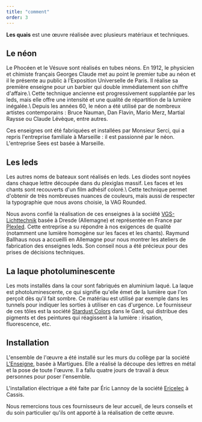 ```yaml
---
title: "comment"
order: 3
---
```


**Les quais** est une œuvre réalisée avec plusieurs matériaux et techniques.

Le néon
----------------------

Le Phocéen et le Vésuve sont réalisés en tubes néons. En 1912, le physicien et chimiste français Georges Claude met au point le premier tube au néon et il le présente au public à l’Exposition Universelle de Paris. Il réalise sa première enseigne pour un barbier qui double immédiatement son chiffre d'affaire.\\
Cette technique ancienne est progressivement supplantée par les leds, mais elle offre une intensité et une qualité de répartition de la lumière inégalée.\\
Depuis les années 60, le néon a été utilisé par de nombreux artistes contemporains&nbsp;: Bruce Nauman, Dan Flavin, Mario Merz, Martial Raysse ou Claude Lévèque, entre autres.

Ces enseignes ont été fabriquées et installées par Monsieur Serci, qui a repris l'entreprise familiale à Marseille&nbsp;: il est passionné par le néon. L'entreprise Sees est basée à Marseille.

Les leds
----------------------

Les autres noms de bateaux sont réalisés en leds. Les diodes sont noyées dans chaque lettre découpée dans du plexiglas massif. Les faces et les chants sont recouverts d'un film adhésif coloré.\\
Cette technique permet d'obtenir de très nombreuses nuances de couleurs, mais aussi de respecter la typographie que nous avons choisie, la VAG Rounded.

Nous avons confié la réalisation de ces enseignes à la société [VGS-Lichttechnik](http://www.vgs-leuchttechnik.de) basée à Dresde (Allemagne) et représentée en France par [Plexled](http://www.plexled.fr). Cette entreprise a su répondre à nos exigences de qualité (notamment une lumière homogène sur les faces et les chants). Raymund Ballhaus nous a accueilli en Allemagne pour nous montrer les ateliers de fabrication des enseignes leds. Son conseil nous a été précieux pour des prises de décisions techniques.

La laque photoluminescente
----------------------

Les mots installés dans la cour sont fabriqués en aluminium laqué. La laque est photoluminescente, ce qui signifie qu'elle émet de la lumière que l'on perçoit dès qu'il fait sombre. Ce matériau est utilisé par exemple dans les tunnels pour indiquer les sorties à utiliser en cas d'urgence. Le fournisseur de ces tôles est la société [Stardust Colors](http://www.stardustcolors.com) dans le Gard, qui distribue des pigments et des peintures qui réagissent à la lumière&nbsp;: irisation, fluorescence, etc.

Installation
----------------------

L'ensemble de l'œuvre a été installé sur les murs du collège par la société [L'Enseigne](http://www.lenseigne.fr), basée à Martigues. Elle a réalisé la découpe des lettres en métal et la pose de toute l'œuvre. Il a fallu quatre jours de travail à deux personnes pour poser l'ensemble.

L'installation électrique a été faite par Éric Lannoy de la société [Ericelec](http://www.ericelec13.com) à Cassis.

Nous remercions tous ces fournisseurs de leur accueil, de leurs conseils et du soin particulier qu'ils ont apporté à la réalisation de cette œuvre.
